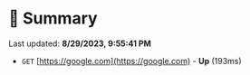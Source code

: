# 📖 Summary
Last updated: **8/29/2023, 9:55:41 PM**

- `GET` [https://google.com](https://google.com) - **Up** (193ms)
